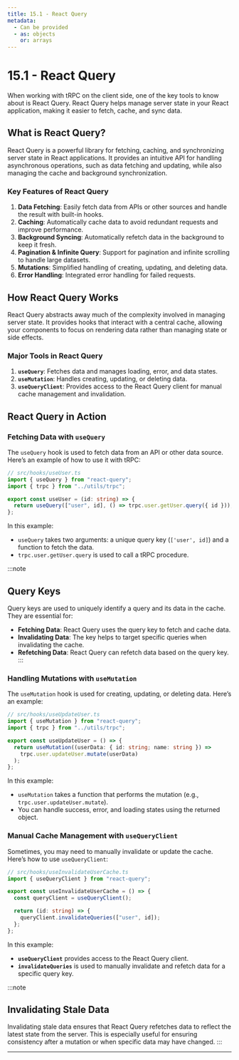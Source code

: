 ```yaml
---
title: 15.1 - React Query
metadata:
  - Can be provided
  - as: objects
    or: arrays
---
```


# 15.1 - React Query

When working with tRPC on the client side, one of the key tools to know about is React Query. React Query helps manage server state in your React application, making it easier to fetch, cache, and sync data.

## What is React Query?

React Query is a powerful library for fetching, caching, and synchronizing server state in React applications. It provides an intuitive API for handling asynchronous operations, such as data fetching and updating, while also managing the cache and background synchronization.

### Key Features of React Query

1. **Data Fetching**: Easily fetch data from APIs or other sources and handle the result with built-in hooks.
2. **Caching**: Automatically cache data to avoid redundant requests and improve performance.
3. **Background Syncing**: Automatically refetch data in the background to keep it fresh.
4. **Pagination & Infinite Query**: Support for pagination and infinite scrolling to handle large datasets.
5. **Mutations**: Simplified handling of creating, updating, and deleting data.
6. **Error Handling**: Integrated error handling for failed requests.

## How React Query Works

React Query abstracts away much of the complexity involved in managing server state. It provides hooks that interact with a central cache, allowing your components to focus on rendering data rather than managing state or side effects.

### Major Tools in React Query

1. **`useQuery`**: Fetches data and manages loading, error, and data states.
2. **`useMutation`**: Handles creating, updating, or deleting data.
3. **`useQueryClient`**: Provides access to the React Query client for manual cache management and invalidation.

## React Query in Action

### Fetching Data with `useQuery`

The `useQuery` hook is used to fetch data from an API or other data source. Here’s an example of how to use it with tRPC:

```typescript
// src/hooks/useUser.ts
import { useQuery } from "react-query";
import { trpc } from "../utils/trpc";

export const useUser = (id: string) => {
  return useQuery(["user", id], () => trpc.user.getUser.query({ id }));
};
```

In this example:

- `useQuery` takes two arguments: a unique query key (`['user', id]`) and a function to fetch the data.
- `trpc.user.getUser.query` is used to call a tRPC procedure.

:::note

## Query Keys

Query keys are used to uniquely identify a query and its data in the cache. They are essential for:

- **Fetching Data**: React Query uses the query key to fetch and cache data.
- **Invalidating Data**: The key helps to target specific queries when invalidating the cache.
- **Refetching Data**: React Query can refetch data based on the query key.
  :::

### Handling Mutations with `useMutation`

The `useMutation` hook is used for creating, updating, or deleting data. Here’s an example:

```typescript
// src/hooks/useUpdateUser.ts
import { useMutation } from "react-query";
import { trpc } from "../utils/trpc";

export const useUpdateUser = () => {
  return useMutation((userData: { id: string; name: string }) =>
    trpc.user.updateUser.mutate(userData)
  );
};
```

In this example:

- `useMutation` takes a function that performs the mutation (e.g., `trpc.user.updateUser.mutate`).
- You can handle success, error, and loading states using the returned object.

### Manual Cache Management with `useQueryClient`

Sometimes, you may need to manually invalidate or update the cache. Here’s how to use `useQueryClient`:

```typescript
// src/hooks/useInvalidateUserCache.ts
import { useQueryClient } from "react-query";

export const useInvalidateUserCache = () => {
  const queryClient = useQueryClient();

  return (id: string) => {
    queryClient.invalidateQueries(["user", id]);
  };
};
```

In this example:

- **`useQueryClient`** provides access to the React Query client.
- **`invalidateQueries`** is used to manually invalidate and refetch data for a specific query key.

:::note

## Invalidating Stale Data

Invalidating stale data ensures that React Query refetches data to reflect the latest state from the server. This is especially useful for ensuring consistency after a mutation or when specific data may have changed.
:::

---
